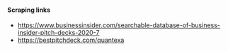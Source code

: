 #### Scraping links

- https://www.businessinsider.com/searchable-database-of-business-insider-pitch-decks-2020-7
- https://bestpitchdeck.com/quantexa
